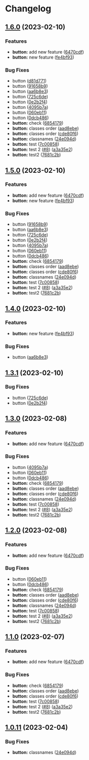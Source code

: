 # Changelog

## [1.6.0](https://github.com/yonatanAiz/design-system/compare/library-v1.5.0...library-v1.6.0) (2023-02-10)


### Features

* **button:** add new feature ([6470cdf](https://github.com/yonatanAiz/design-system/commit/6470cdff7d5a10ce56b9f102c0a6e43d1cd5d59d))
* **button:** new feature ([fe4bf93](https://github.com/yonatanAiz/design-system/commit/fe4bf9371045bbff6b657007619ec15ddba983bc))


### Bug Fixes

* button ([d81d771](https://github.com/yonatanAiz/design-system/commit/d81d771190d008fb56c1299d7fa3302dac299967))
* button ([91658b9](https://github.com/yonatanAiz/design-system/commit/91658b950efa0a417634105e4d957f0598516b74))
* button ([aa6b8e3](https://github.com/yonatanAiz/design-system/commit/aa6b8e347196d86087ee7400120ada3d1d2a9052))
* button ([725c6de](https://github.com/yonatanAiz/design-system/commit/725c6dee25db2cf846b337082c31bd3fc0bc237a))
* button ([0e2b2f4](https://github.com/yonatanAiz/design-system/commit/0e2b2f4b81c982741b9b22979cf01298861fd6bb))
* button ([4095b7a](https://github.com/yonatanAiz/design-system/commit/4095b7a3dfda86fcfcefe15c193a1b023586879f))
* button ([060eb11](https://github.com/yonatanAiz/design-system/commit/060eb119ae3d7a5296ca597ec78a636cc76c8db5))
* button ([0dcb486](https://github.com/yonatanAiz/design-system/commit/0dcb48668e8990015b84b5f58698437aa18643b6))
* **button:** check ([6854179](https://github.com/yonatanAiz/design-system/commit/685417907c74117e2af087670e366d9c25770eb4))
* **button:** classes order ([aad8ebe](https://github.com/yonatanAiz/design-system/commit/aad8ebeb43d2955dac0b3eab09905be8ca74f939))
* **button:** classes order ([cde80f6](https://github.com/yonatanAiz/design-system/commit/cde80f60a42b3e5ce348ff1dc3d29d20201d8468))
* **button:** classnames  ([24e094d](https://github.com/yonatanAiz/design-system/commit/24e094d95ed7c742254f5b017ddf1b14dee24b3c))
* **button:** test ([7c00858](https://github.com/yonatanAiz/design-system/commit/7c008587923e611d71a5d9753a80d4065c63b2f3))
* **button:** test 2 ([#8](https://github.com/yonatanAiz/design-system/issues/8)) ([a3a35e2](https://github.com/yonatanAiz/design-system/commit/a3a35e29487cc9cf28c45bbc87f8773c97627ac7))
* **button:** test2 ([7681c2b](https://github.com/yonatanAiz/design-system/commit/7681c2b69413e0658f746144b0edc3ff890b5691))

## [1.5.0](https://github.com/yonatanAiz/design-system/compare/library-v1.4.0...library-v1.5.0) (2023-02-10)


### Features

* **button:** add new feature ([6470cdf](https://github.com/yonatanAiz/design-system/commit/6470cdff7d5a10ce56b9f102c0a6e43d1cd5d59d))
* **button:** new feature ([fe4bf93](https://github.com/yonatanAiz/design-system/commit/fe4bf9371045bbff6b657007619ec15ddba983bc))


### Bug Fixes

* button ([91658b9](https://github.com/yonatanAiz/design-system/commit/91658b950efa0a417634105e4d957f0598516b74))
* button ([aa6b8e3](https://github.com/yonatanAiz/design-system/commit/aa6b8e347196d86087ee7400120ada3d1d2a9052))
* button ([725c6de](https://github.com/yonatanAiz/design-system/commit/725c6dee25db2cf846b337082c31bd3fc0bc237a))
* button ([0e2b2f4](https://github.com/yonatanAiz/design-system/commit/0e2b2f4b81c982741b9b22979cf01298861fd6bb))
* button ([4095b7a](https://github.com/yonatanAiz/design-system/commit/4095b7a3dfda86fcfcefe15c193a1b023586879f))
* button ([060eb11](https://github.com/yonatanAiz/design-system/commit/060eb119ae3d7a5296ca597ec78a636cc76c8db5))
* button ([0dcb486](https://github.com/yonatanAiz/design-system/commit/0dcb48668e8990015b84b5f58698437aa18643b6))
* **button:** check ([6854179](https://github.com/yonatanAiz/design-system/commit/685417907c74117e2af087670e366d9c25770eb4))
* **button:** classes order ([aad8ebe](https://github.com/yonatanAiz/design-system/commit/aad8ebeb43d2955dac0b3eab09905be8ca74f939))
* **button:** classes order ([cde80f6](https://github.com/yonatanAiz/design-system/commit/cde80f60a42b3e5ce348ff1dc3d29d20201d8468))
* **button:** classnames  ([24e094d](https://github.com/yonatanAiz/design-system/commit/24e094d95ed7c742254f5b017ddf1b14dee24b3c))
* **button:** test ([7c00858](https://github.com/yonatanAiz/design-system/commit/7c008587923e611d71a5d9753a80d4065c63b2f3))
* **button:** test 2 ([#8](https://github.com/yonatanAiz/design-system/issues/8)) ([a3a35e2](https://github.com/yonatanAiz/design-system/commit/a3a35e29487cc9cf28c45bbc87f8773c97627ac7))
* **button:** test2 ([7681c2b](https://github.com/yonatanAiz/design-system/commit/7681c2b69413e0658f746144b0edc3ff890b5691))

## [1.4.0](https://github.com/yonatanAiz/design-system/compare/library-v1.3.1...library-v1.4.0) (2023-02-10)


### Features

* **button:** new feature ([fe4bf93](https://github.com/yonatanAiz/design-system/commit/fe4bf9371045bbff6b657007619ec15ddba983bc))


### Bug Fixes

* button ([aa6b8e3](https://github.com/yonatanAiz/design-system/commit/aa6b8e347196d86087ee7400120ada3d1d2a9052))

## [1.3.1](https://github.com/yonatanAiz/design-system/compare/library-v1.3.0...library-v1.3.1) (2023-02-10)


### Bug Fixes

* button ([725c6de](https://github.com/yonatanAiz/design-system/commit/725c6dee25db2cf846b337082c31bd3fc0bc237a))
* button ([0e2b2f4](https://github.com/yonatanAiz/design-system/commit/0e2b2f4b81c982741b9b22979cf01298861fd6bb))

## [1.3.0](https://github.com/yonatanAiz/design-system/compare/library-v1.2.0...library-v1.3.0) (2023-02-08)


### Features

* **button:** add new feature ([6470cdf](https://github.com/yonatanAiz/design-system/commit/6470cdff7d5a10ce56b9f102c0a6e43d1cd5d59d))


### Bug Fixes

* button ([4095b7a](https://github.com/yonatanAiz/design-system/commit/4095b7a3dfda86fcfcefe15c193a1b023586879f))
* button ([060eb11](https://github.com/yonatanAiz/design-system/commit/060eb119ae3d7a5296ca597ec78a636cc76c8db5))
* button ([0dcb486](https://github.com/yonatanAiz/design-system/commit/0dcb48668e8990015b84b5f58698437aa18643b6))
* **button:** check ([6854179](https://github.com/yonatanAiz/design-system/commit/685417907c74117e2af087670e366d9c25770eb4))
* **button:** classes order ([aad8ebe](https://github.com/yonatanAiz/design-system/commit/aad8ebeb43d2955dac0b3eab09905be8ca74f939))
* **button:** classes order ([cde80f6](https://github.com/yonatanAiz/design-system/commit/cde80f60a42b3e5ce348ff1dc3d29d20201d8468))
* **button:** classnames  ([24e094d](https://github.com/yonatanAiz/design-system/commit/24e094d95ed7c742254f5b017ddf1b14dee24b3c))
* **button:** test ([7c00858](https://github.com/yonatanAiz/design-system/commit/7c008587923e611d71a5d9753a80d4065c63b2f3))
* **button:** test 2 ([#8](https://github.com/yonatanAiz/design-system/issues/8)) ([a3a35e2](https://github.com/yonatanAiz/design-system/commit/a3a35e29487cc9cf28c45bbc87f8773c97627ac7))
* **button:** test2 ([7681c2b](https://github.com/yonatanAiz/design-system/commit/7681c2b69413e0658f746144b0edc3ff890b5691))

## [1.2.0](https://github.com/yonatanAiz/design-system/compare/library-v1.1.0...library-v1.2.0) (2023-02-08)


### Features

* **button:** add new feature ([6470cdf](https://github.com/yonatanAiz/design-system/commit/6470cdff7d5a10ce56b9f102c0a6e43d1cd5d59d))


### Bug Fixes

* button ([060eb11](https://github.com/yonatanAiz/design-system/commit/060eb119ae3d7a5296ca597ec78a636cc76c8db5))
* button ([0dcb486](https://github.com/yonatanAiz/design-system/commit/0dcb48668e8990015b84b5f58698437aa18643b6))
* **button:** check ([6854179](https://github.com/yonatanAiz/design-system/commit/685417907c74117e2af087670e366d9c25770eb4))
* **button:** classes order ([aad8ebe](https://github.com/yonatanAiz/design-system/commit/aad8ebeb43d2955dac0b3eab09905be8ca74f939))
* **button:** classes order ([cde80f6](https://github.com/yonatanAiz/design-system/commit/cde80f60a42b3e5ce348ff1dc3d29d20201d8468))
* **button:** classnames  ([24e094d](https://github.com/yonatanAiz/design-system/commit/24e094d95ed7c742254f5b017ddf1b14dee24b3c))
* **button:** test ([7c00858](https://github.com/yonatanAiz/design-system/commit/7c008587923e611d71a5d9753a80d4065c63b2f3))
* **button:** test 2 ([#8](https://github.com/yonatanAiz/design-system/issues/8)) ([a3a35e2](https://github.com/yonatanAiz/design-system/commit/a3a35e29487cc9cf28c45bbc87f8773c97627ac7))
* **button:** test2 ([7681c2b](https://github.com/yonatanAiz/design-system/commit/7681c2b69413e0658f746144b0edc3ff890b5691))

## [1.1.0](https://github.com/yonatanAiz/design-system/compare/library-v1.0.11...library-v1.1.0) (2023-02-07)

### Features

- **button:** add new feature ([6470cdf](https://github.com/yonatanAiz/design-system/commit/6470cdff7d5a10ce56b9f102c0a6e43d1cd5d59d))

### Bug Fixes

- **button:** check ([6854179](https://github.com/yonatanAiz/design-system/commit/685417907c74117e2af087670e366d9c25770eb4))
- **button:** classes order ([aad8ebe](https://github.com/yonatanAiz/design-system/commit/aad8ebeb43d2955dac0b3eab09905be8ca74f939))
- **button:** classes order ([cde80f6](https://github.com/yonatanAiz/design-system/commit/cde80f60a42b3e5ce348ff1dc3d29d20201d8468))
- **button:** test ([7c00858](https://github.com/yonatanAiz/design-system/commit/7c008587923e611d71a5d9753a80d4065c63b2f3))
- **button:** test 2 ([#8](https://github.com/yonatanAiz/design-system/issues/8)) ([a3a35e2](https://github.com/yonatanAiz/design-system/commit/a3a35e29487cc9cf28c45bbc87f8773c97627ac7))
- **button:** test2 ([7681c2b](https://github.com/yonatanAiz/design-system/commit/7681c2b69413e0658f746144b0edc3ff890b5691))

## [1.0.11](https://github.com/yonatanAiz/design-system/compare/library-v1.0.10...library-v1.0.11) (2023-02-04)

### Bug Fixes

- **button:** classnames ([24e094d](https://github.com/yonatanAiz/design-system/commit/24e094d95ed7c742254f5b017ddf1b14dee24b3c))
